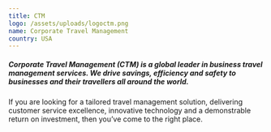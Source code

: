 ```yaml
---
title: CTM
logo: /assets/uploads/logoctm.png
name: Corporate Travel Management
country: USA
---
```

##### Corporate Travel Management (CTM) is a global leader in business travel management services. We drive savings, efficiency and safety to businesses and their travellers all around the world.

If you are looking for a tailored travel management solution, delivering customer service excellence, innovative technology and a demonstrable return on investment, then you’ve come to the right place.
